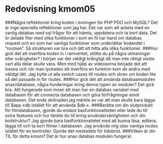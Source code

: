 ---
---
Redovisning kmom05
=========================
###Några reflektioner kring koden i övningen för PHP PDO och MySQL?
Det är inge speciella reflektioner som jag har. Det var som att arbeta med en vanlig databas med sql frågor för att hämta, uppdatera och ta bort data. Det ör delade filer med olika funktioner i som en fil har hand om databas request och en som har vanliga funktioner som underlättar kodandet i ”routsen”. Så strukturen var bra och lätt att hitta alla olika funktioner.
###Hur gick det att överföra koden in i ramverket, stötte du på några utmaningar eller svårigheter?
I början var det väldigt krångligt då man inte riktigt visste vart alla delar skulle vara. Men med hjälp av videoserna började det att lossna och när man lyckades att överföra en funktion kom de andra med välidgt lätt. Jag bytte ut alla switch cases till routes och skrev om koden lite så det passade in för routes. 
###Hur gick det att använda databasmodulen anax/database, några funderingar kring denna typen av moduler?
Det gick bra. Allt fungerade som innan att man har en databas variabel med databasen för att connecta databasen och göra förfrågningar emot databasen. Det enda skillnaden jag märkte av var att man skulle bara lägga till $app->db istället för att använda $db->. 
###Berätta om din slutprodukt för filmdatabasen, gjorde du endast basfunktionaliteten eller lade du till extra features och hur tänkte du till kring användarvänligheten och din kodstruktur?
Jag gjorde bara badfunktionailetet med att kunna läsa, editera, lägga till och ta bort filmer i databasen. Jag använde mig utav vanliga routes istället för en kontroller. Gjorde det mestadels för tidsbrist.
###Vilken är din TIL för detta kmom?
Det är hur anax databas modulen fungerar.
